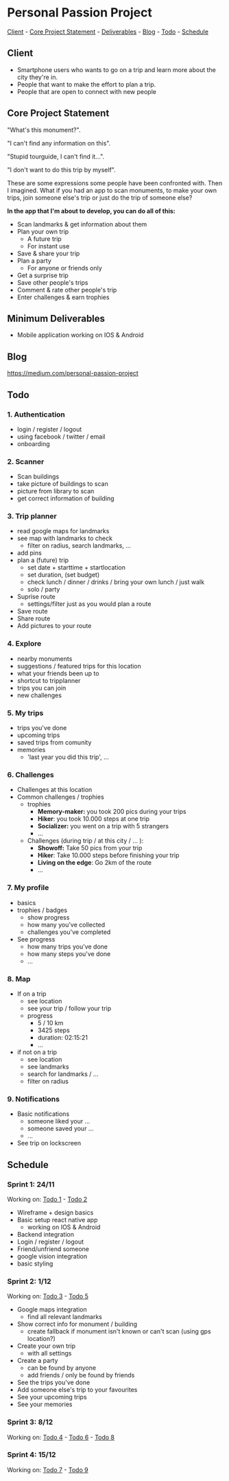 # Personal Passion Project

[Client](#client) - [Core Project Statement](#core-project-statement) - [Deliverables](#minimum-deliverables) - [Blog](#blog) - [Todo](#todo) - [Schedule](#schedule)

## Client
* Smartphone users who wants to go on a trip and learn more about the city they're in.
* People that want to make the effort to plan a trip.
* People that are open to connect with new people

## Core Project Statement
"What's this monument?".

"I can't find any information on this".

"Stupid tourguide, I can't find it...".

"I don't want to do this trip by myself".

These are some expressions some people have been confronted with.
Then I imagined. What if you had an app to scan monuments, to make your own trips, join someone else's trip or just do the trip of someone else? 

__In the app that I'm about to develop, you can do all of this:__
* Scan landmarks & get information about them
* Plan your own trip
  * A future trip
  * For instant use
* Save & share your trip
* Plan a party
  * For anyone or friends only
* Get a surprise trip
* Save other people's trips
* Comment & rate other people's trip
* Enter challenges & earn trophies

## Minimum Deliverables
* Mobile application working on IOS & Android

## Blog
https://medium.com/personal-passion-project


## Todo
### 1. Authentication
* login / register / logout
* using facebook / twitter / email
* onboarding

### 2. Scanner
* Scan buildings
* take picture of buildings to scan
* picture from library to scan
* get correct information of building

### 3. Trip planner
* read google maps for landmarks
* see map with landmarks to check
  * filter on radius, search landmarks, ...
* add pins
* plan a (future) trip
  * set date + starttime + startlocation
  * set duration, (set budget)
  * check lunch / dinner / drinks / bring your own lunch / just walk
  * solo / party
* Suprise route
  * settings/filter just as you would plan a route
* Save route
* Share route
* Add pictures to your route

### 4. Explore
* nearby monuments
* suggestions / featured trips for this location
* what your friends been up to
* shortcut to tripplanner
* trips you can join
* new challenges

### 5. My trips
* trips you've done
* upcoming trips
* saved trips from comunity
* memories
  * 'last year you did this trip', ...
  
### 6. Challenges
* Challenges at this location
* Common challenges / trophies
  * trophies
    * **Memory-maker:** you took 200 pics during your trips
    * **Hiker**: you took 10.000 steps at one trip
    * **Socializer:** you went on a trip with 5 strangers
    * ...
  * Challenges (during trip / at this city / ... ):
    * **Showoff:** Take 50 pics from your trip
    * **Hiker**: Take 10.000 steps before finishing your trip
    * **Living on the edge**: Go 2km of the route
    * ...
    
### 7. My profile
* basics
* trophies / badges
  * show progress
  * how many you've collected
  * challenges you've completed
* See progress
  * how many trips you've done
  * how many steps you've done
  * ...
  
### 8. Map
* If on a trip
  * see location
  * see your trip / follow your trip
  * progress
    * 5 / 10 km
    * 3425 steps
    * duration: 02:15:21
    * ...
* if not on a trip
  * see location
  * see landmarks
  * search for landmarks / ...
  * filter on radius
  
### 9. Notifications
* Basic notifications
  * someone liked your ...
  * someone saved your ...
  * ...
* See trip on lockscreen

## Schedule
### Sprint 1: 24/11

Working on: [Todo 1](#1.-authentication) - [Todo 2](#2.-scanner)

* Wireframe + design basics
* Basic setup react native app
  * working on IOS & Android
* Backend integration
* Login / register / logout
* Friend/unfriend someone
* google vision integration
* basic styling

### Sprint 2: 1/12

Working on: [Todo 3](3.-trip-planner) - [Todo 5](#5.-my-trips)

* Google maps integration
  * find all relevant landmarks
* Show correct info for monument / building
  * create fallback if monument isn't known or can't scan (using gps location?)
* Create your own trip
  * with all settings
* Create a party
  * can be found by anyone
  * add friends / only be found by friends
* See the trips you've done
* Add someone else's trip to your favourites
* See your upcoming trips
* See your memories


### Sprint 3: 8/12
Working on: [Todo 4](4.-explore) - [Todo 6](#6.-challenges) - [Todo 8](#6.-map)



### Sprint 4: 15/12
Working on: [Todo 7](4.-my-profile) - [Todo 9](#6.-notifications)
